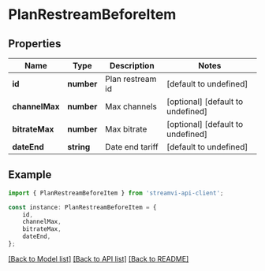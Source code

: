 # PlanRestreamBeforeItem


## Properties

Name | Type | Description | Notes
------------ | ------------- | ------------- | -------------
**id** | **number** | Plan restream id | [default to undefined]
**channelMax** | **number** | Max channels | [optional] [default to undefined]
**bitrateMax** | **number** | Max bitrate | [optional] [default to undefined]
**dateEnd** | **string** | Date end tariff | [default to undefined]

## Example

```typescript
import { PlanRestreamBeforeItem } from 'streamvi-api-client';

const instance: PlanRestreamBeforeItem = {
    id,
    channelMax,
    bitrateMax,
    dateEnd,
};
```

[[Back to Model list]](../README.md#documentation-for-models) [[Back to API list]](../README.md#documentation-for-api-endpoints) [[Back to README]](../README.md)
